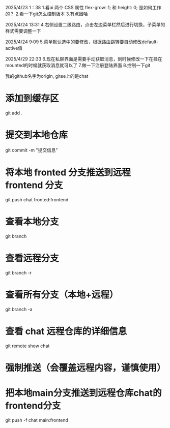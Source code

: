 2025/4/23 1：38
1.看ai 两个 CSS 属性 flex-grow: 1; 和 height: 0; 是如何工作的？
2.看一下git怎么控制版本
3.有点困哈

2025/4/24 13:31
4.右侧设置二级路由，点击左边菜单栏然后进行切换，子菜单的样式需要调整一下

2025/4/24 9:09
5.菜单默认选中的要修改，根据路由跳转要自动修改default-active值

2025/4/29 22:33
6.现在私聊界面是需要手动获取消息，到时候修改一下在挂在mounted的时候就获取消息就可以了
7.做一下注册登陆界面
8.控制一下git

我的github名字为origin, gitee上的是chat

# 添加到缓存区
git add .

# 提交到本地仓库
git commit -m "提交信息"

# 将本地 fronted 分支推送到远程 frontend 分支
git push chat fronted:frontend

# 查看本地分支
git branch

# 查看远程分支
git branch -r

# 查看所有分支（本地+远程）
git branch -a

# 查看 chat 远程仓库的详细信息
git remote show chat

# 强制推送（会覆盖远程内容，谨慎使用）
# 把本地main分支推送到远程仓库chat的frontend分支
git push -f chat main:frontend
